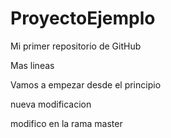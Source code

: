 # ProyectoEjemplo
Mi primer repositorio de GitHub

Mas lineas

Vamos a empezar desde el principio

nueva modificacion

modifico en la rama master